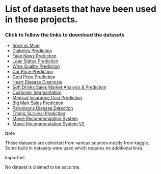 # List of datasets that have been used in these projects.

### Click to follow the links to download the datasets

- [Rock vs Mine](https://drive.google.com/file/d/12jHI9TzuCxQyOjdLnJmsT-LTWZ0PEKI5/view?usp=sharing)
- [Diabetes Prediction](https://drive.google.com/file/d/1V3w1SuRmYbURCdhSRPdFkAdPdeezR_X0/view?usp=sharing)
- [Fake News Prediction](https://drive.google.com/file/d/1ps_nI73hxCcuGwkaK8dO4V3tRGcJj5_6/view?usp=sharing)
- [Loan Status Prediction](https://drive.google.com/file/d/1kcfjnS-7PRcI0Q4B4-06m8YBM_j9I8X-/view?usp=sharing)
- [Wine Quality Prediction](https://drive.google.com/file/d/1Y6_siTnjHoBGG6BhSIf7GpCkSLEZ6IHL/view?usp=sharing)
- [Car Price Prediction](https://drive.google.com/file/d/130mqLrDJV-Q3-xgxUhAHGxZLse5jcv-e/view?usp=sharing)
- [Gold Price Prediction](https://drive.google.com/file/d/1ADPTsWGvbHcAr-av35ZpCpl_N8zMSjh3/view?usp=sharing)
- [Heart Disease Diagnosis](https://drive.google.com/file/d/19vxKBYDoOgZjVtz7UZaQn0fxoXF6UBDj/view?usp=sharing)
- [Soft Drinks Sales Market Analysis & Prediction](https://drive.google.com/file/d/1FnX3nwHGqeHTiOAQ4UNDX4_yp1jRyjAh/view?usp=sharing)
- [Customer Segmantation](https://drive.google.com/file/d/17APzqEl4kAlsoA8tvLUD9axW2sWLsxc9/view?usp=sharing)
- [Medical Insurance Cost Prediction](https://drive.google.com/file/d/1hKbUxWqKkr3WKcHHX5NAjR1RehExOpCl/view?usp=sharing)
- [Big Mart Sales Prediction](https://drive.google.com/drive/folders/1xH5aIwgRMSBUfMrhLTqKPLXSMl4YHO8N?usp=sharing)
- [Parkinsons Disease Detection](https://drive.google.com/file/d/1KmEb29xxd_R3TakxUNQARAaoiM5dgZ4Y/view?usp=sharing)
- [Titanic Survival Prediction](https://drive.google.com/file/d/1_HzYbbDQ7wZPp6oF8PY4tkbQsH4uyf43/view?usp=sharing)
- [Movie Recommendation System](https://drive.google.com/file/d/10Sl7Eil46X4ugk1FI270PFzIyViNCDtx/view?usp=sharing)
- [Movie Recommendation System V2](https://drive.google.com/drive/folders/1Nx35Nb-jRrPBnkZ4xvXrRv4tVtwO3coA?usp=sharing)

> [!NOTE]
> These datasets are collected from various sources mostly from kaggle. Some build in datasets were used which requires no additional links.

> [!IMPORTANT]
> No dataset is claimed to be accurate.
